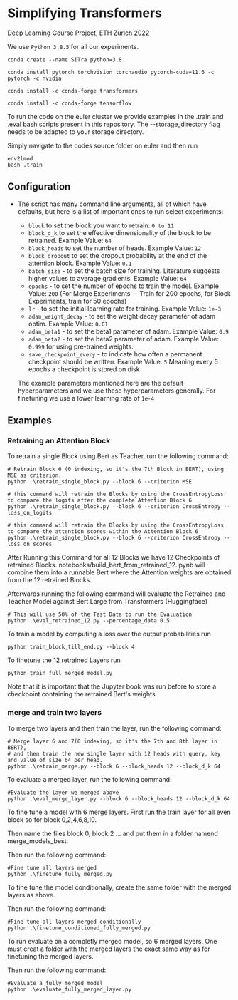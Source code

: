 # Simplifying Transformers
Deep Learning Course Project, ETH Zurich 2022


We use ```Python 3.8.5``` for all our experiments.

```shell
conda create --name SiTra python=3.8

conda install pytorch torchvision torchaudio pytorch-cuda=11.6 -c pytorch -c nvidia

conda install -c conda-forge transformers

conda install -c conda-forge tensorflow
```

To run the code on the euler cluster we provide examples in the .train and .eval bash scripts present in this repository.
The --storage_directory flag needs to be adapted to your storage directory.

Simply navigate to the codes source folder on euler and then run
```shell
env2lmod
bash .train
```

## Configuration

- The script has many command line arguments, all of which have defaults, but here is a list of important ones to run select experiments:
  - ```block``` to set the block you want to retrain: ```0 to 11```
  - ```block_d_k``` to set the effective dimensionality of the block to be retrained. Example Value: ```64```
  - ```block_heads``` to set the number of heads. Example Value: ```12```
  - ```block_dropout``` to set the dropout probability at the end of the attention block. Example Value: ```0.1```
  - ```batch_size``` - to set the batch size for training. Literature suggests higher values to average gradients. Example Value: ```64```
  - ```epochs``` - to set the number of epochs to train the model. Example Value: ```200``` (For Merge Experiments -- Train for 200 epochs, for Block Experiments, train for 50 epochs)
  - ```lr``` - to set the initial learning rate for training. Example Value: ```1e-3```
  - ```adam_weight_decay``` - to set the weight decay parameter of adam optim. Example Value: ```0.01```
  - ```adam_beta1``` - to set the beta1 parameter of adam. Example Value: ```0.9```
  - ```adam_beta2``` - to set the beta2 parameter of adam. Example Value: ```0.999``` for using pre-trained weights.
  - ```save_checkpoint_every``` - to indicate how often a permanent checkpoint should be written. Example Value: ```5``` Meaning every 5 epochs a checkpoint is stored on disk
  
  The example parameters mentioned here are the default hyperparameters and we use these hyperparameters generally. For finetuning we use a lower learning rate of ```1e-4```


## Examples

### Retraining an Attention Block

To retrain a single Block using Bert as Teacher, run the following command:

```shell
# Retrain Block 6 (0 indexing, so it's the 7th Block in BERT), using MSE as criterion.
python .\retrain_single_block.py --block 6 --criterion MSE

# this command will retrain the Blocks by using the CrossEntropyLoss to compare the logits after the complete Attention Block 6
python .\retrain_single_block.py --block 6 --criterion CrossEntropy --loss_on_logits

# this command will retrain the Blocks by using the CrossEntropyLoss to compare the attention scores within the Attention Block 6
python .\retrain_single_block.py --block 6 --criterion CrossEntropy --loss_on_scores
```

After Running this Command for all 12 Blocks we have 12 Checkpoints of retrained Blocks.
notebooks/build_bert_from_retrained_12.ipynb will combine them into a runnable Bert where the Attention weights are obtained from the 12 retrained Blocks.

Afterwards running the following command will evaluate the Retrained and Teacher Model against Bert Large from Transformers (Huggingface)

```shell
# This will use 50% of the Test Data to run the Evaluation
python .\eval_retrained_12.py --percentage_data 0.5
```

To train a model by computing a loss over the output probabilities run
```shell
python train_block_till_end.py --block 4
```

To finetune the 12 retrained Layers run
```shell
python train_full_merged_model.py
```

Note that it is important that the Jupyter book was run before to store a checkpoint containing the retrained Bert's weights.

### merge and train two layers

To merge two layers and then train the layer, run the following command:

```shell
# Merge layer 6 and 7(0 indexing, so it's the 7th and 8th layer in BERT), 
# and then train the new single layer with 12 heads with query, key and value of size 64 per head.
python .\retrain_merge.py --block 6 --block_heads 12 --block_d_k 64
```

To evaluate a merged layer, run the following command:

```shell
#Evaluate the layer we merged above
python .\eval_merge_layer.py --block 6 --block_heads 12 --block_d_k 64
```

To fine tune a model with 6 merge layers. First run the train layer for all even block so for block 0,2,4,6,8,10.

Then name the files block 0, block 2 ... and put them in a folder namend merge_models_best. 

Then run the following command:
```shell
#Fine tune all layers merged
python .\finetune_fully_merged.py
```

To fine tune the model conditionally, create the same folder with the merged layers as above.

Then run the following command:

```shell
#Fine tune all layers merged conditionally
python .\finetune_conditioned_fully_merged.py
```


To run evaluate on a completly merged model, so 6 merged layers. One must creat a folder with the merged layers the exact same way as for finetuning the merged layers.

Then run the following command:

```shell
#Evaluate a fully merged model
python .\evaluate_fully_merged_layer.py
```




